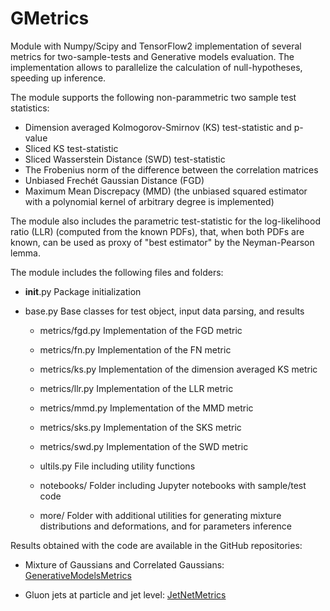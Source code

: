 # GMetrics
Module with Numpy/Scipy and TensorFlow2 implementation of several metrics for
two-sample-tests and Generative models evaluation. The implementation allows to parallelize
the calculation of null-hypotheses, speeding up inference.

The module supports the following non-parammetric two sample test statistics:

- Dimension averaged Kolmogorov-Smirnov (KS) test-statistic and p-value
- Sliced KS test-statistic
- Sliced Wasserstein Distance (SWD) test-statistic
- The Frobenius norm of the difference between the correlation matrices
- Unbiased Frechét Gaussian Distance (FGD)
- Maximum Mean Discrepacy (MMD) (the unbiased squared estimator with a polynomial kernel of arbitrary degree is implemented)

The module also includes the parametric test-statistic for the log-likelihood ratio (LLR) 
(computed from the known PDFs), that, when both PDFs are known, 
can be used as proxy of "best estimator" by the Neyman-Pearson lemma.

The module includes the following files and folders:

- __init__.py 
    Package initialization

- base.py
  Base classes for test object, input data parsing, and results

    - metrics/fgd.py
        Implementation of the FGD metric
    
    - metrics/fn.py
        Implementation of the FN metric

    - metrics/ks.py
        Implementation of the dimension averaged KS metric

    - metrics/llr.py
        Implementation of the LLR metric

    - metrics/mmd.py
        Implementation of the MMD metric
    
    - metrics/sks.py
        Implementation of the SKS metric

    - metrics/swd.py
        Implementation of the SWD metric

    - ultils.py
        File including utility functions

    - notebooks/
        Folder including Jupyter notebooks with sample/test code

    - more/
        Folder with additional utilities for generating mixture distributions and deformations,
        and for parameters inference

Results obtained with the code are available in the GitHub repositories:

- Mixture of Gaussians and Correlated Gaussians: [GenerativeModelsMetrics](https://github.com/TwoSampleTests/GenerativeModelsMetrics)

- Gluon jets at particle and jet level: [JetNetMetrics](https://github.com/TwoSampleTests/JetNetMetrics)

